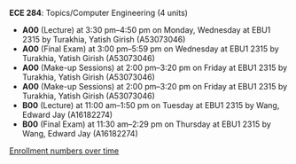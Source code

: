 **ECE 284**: Topics/Computer Engineering (4 units)

- **A00** (Lecture) at 3:30 pm–4:50 pm on Monday, Wednesday at EBU1 2315 by Turakhia, Yatish Girish (A53073046)
- **A00** (Final Exam) at 3:00 pm–5:59 pm on Wednesday at EBU1 2315 by Turakhia, Yatish Girish (A53073046)
- **A00** (Make-up Sessions) at 2:00 pm–3:20 pm on Friday at EBU1 2315 by Turakhia, Yatish Girish (A53073046)
- **A00** (Make-up Sessions) at 2:00 pm–3:20 pm on Friday at EBU1 2315 by Turakhia, Yatish Girish (A53073046)
- **B00** (Lecture) at 11:00 am–1:50 pm on Tuesday at EBU1 2315 by Wang, Edward Jay (A16182274)
- **B00** (Final Exam) at 11:30 am–2:29 pm on Thursday at EBU1 2315 by Wang, Edward Jay (A16182274)

[Enrollment numbers over time](./ECE284.tsv)

